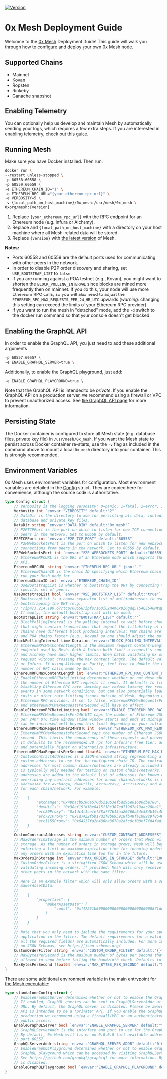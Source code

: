[![Version](https://img.shields.io/badge/version-10.0.0-orange.svg)](https://github.com/0xProject/0x-mesh/releases)

# 0x Mesh Deployment Guide

Welcome to the [0x Mesh](https://github.com/0xProject/0x-mesh) Deployment Guide!
This guide will walk you through how to configure and deploy your own 0x Mesh
node.

## Supported Chains

-   Mainnet
-   Kovan
-   Ropsten
-   Rinkeby
-   [Ganache snapshot](https://cloud.docker.com/u/0xorg/repository/docker/0xorg/ganache-cli)

## Enabling Telemetry

You can optionally help us develop and maintain Mesh by automatically sending your logs, which
requires a few extra steps. If you are interested in enabling telemetry, check out
[this guide](deployment_with_telemetry.md).

## Running Mesh

Make sure you have Docker installed. Then run:

```bash
docker run \
--restart unless-stopped \
-p 60558:60558 \
-p 60559:60559 \
-e ETHEREUM_CHAIN_ID="1" \
-e ETHEREUM_RPC_URL="{your_ethereum_rpc_url}" \
-e VERBOSITY=5 \
-v {local_path_on_host_machine}/0x_mesh:/usr/mesh/0x_mesh \
0xorg/mesh:{version}
```

1. Replace `{your_ethereum_rpc_url}` with the RPC endpoint for an Ethereum node (e.g. Infura or Alchemy).
2. Replace and `{local_path_on_host_machine}` with a directory on your host machine where all Mesh-related data will be stored.
3. Replace `{version}` with [the latest version](https://github.com/0xProject/0x-mesh/releases) of Mesh.

**Notes:**

-   Ports 60558 and 60559 are the default ports used for communicating with other peers in the network.
-   In order to disable P2P order discovery and sharing, set `USE_BOOTSTRAP_LIST` to `false`.
-   If you are running against a POA testnet (e.g., Kovan), you might want to shorten the `BLOCK_POLLING_INTERVAL` since blocks are mined more frequently then on mainnet. If you do this, your node will use more Ethereum RPC calls, so you will also need to adjust the `ETHEREUM_RPC_MAX_REQUESTS_PER_24_HR_UTC` upwards (_warning:_ changing this setting can exceed the limits of your Ethereum RPC provider).
-   If you want to run the mesh in "detached" mode, add the `-d` switch to the docker run command so that your console doesn't get blocked.

## Enabling the GraphQL API

In order to enable the GraphQL API, you just need to add these additional arguments

```bash
-p 60557:60557 \
-e ENABLE_GRAPHQL_SERVER=true \
```

Additionally, to enable the GraphQL playground, just add:

```
-e ENABLE_GRAPHQL_PLAYGROUND=true \
```

Note that the GraphQL API is intended to be _private_. If you enable the GraphQL API on
a production server, we recommend using a firewall or VPC to prevent unauthorized access.
See [the GraphQL API page](graphql_api.md) for more information.

## Persisting State

The Docker container is configured to store all Mesh state (e.g. database files,
private key file) in `/usr/mesh/0x_mesh`. If you want the Mesh state to persist
across Docker container re-starts, use the `-v` flag as included in the command
above to mount a local `0x_mesh` directory into your container. This is strongly
recommended.

## Environment Variables

0x Mesh uses environment variables for configuration. Most environment variables
are detailed in the [Config](https://godoc.org/github.com/0xProject/0x-mesh/core#Config)
struct. They are copied here for convenience, although the source code is
authoritative.

```go
type Config struct {
	// Verbosity is the logging verbosity: 0=panic, 1=fatal, 2=error, 3=warn, 4=info, 5=debug 6=trace
	Verbosity int `envvar:"VERBOSITY" default:"2"`
	// DataDir is the directory to use for persisting all data, including the
	// database and private key files.
	DataDir string `envvar:"DATA_DIR" default:"0x_mesh"`
	// P2PTCPPort is the port on which to listen for new TCP connections from
	// peers in the network. Set to 60558 by default.
	P2PTCPPort int `envvar:"P2P_TCP_PORT" default:"60558"`
	// P2PWebSocketsPort is the port on which to listen for new WebSockets
	// connections from peers in the network. Set to 60559 by default.
	P2PWebSocketsPort int `envvar:"P2P_WEBSOCKETS_PORT" default:"60559"`
	// EthereumRPCURL is the URL of an Etheruem node which supports the JSON RPC
	// API.
	EthereumRPCURL string `envvar:"ETHEREUM_RPC_URL" json:"-"`
	// EthereumChainID is the chain ID specifying which Ethereum chain you wish to
	// run your Mesh node for
	EthereumChainID int `envvar:"ETHEREUM_CHAIN_ID"`
	// UseBootstrapList is whether to bootstrap the DHT by connecting to a
	// specific set of peers.
	UseBootstrapList bool `envvar:"USE_BOOTSTRAP_LIST" default:"true"`
	// BootstrapList is a comma-separated list of multiaddresses to use for
	// bootstrapping the DHT (e.g.,
	// "/ip4/3.214.190.67/tcp/60558/ipfs/16Uiu2HAmGx8Z6gdq5T5AQE54GMtqDhDFhizywTy1o28NJbAMMumF").
	// If empty, the default bootstrap list will be used.
	BootstrapList string `envvar:"BOOTSTRAP_LIST" default:""`
	// BlockPollingInterval is the polling interval to wait before checking for a new Ethereum block
	// that might contain transactions that impact the fillability of orders stored by Mesh. Different
	// chains have different block producing intervals: POW chains are typically slower (e.g., Mainnet)
	// and POA chains faster (e.g., Kovan) so one should adjust the polling interval accordingly.
	BlockPollingInterval time.Duration `envvar:"BLOCK_POLLING_INTERVAL" default:"5s"`
	// EthereumRPCMaxContentLength is the maximum request Content-Length accepted by the backing Ethereum RPC
	// endpoint used by Mesh. Geth & Infura both limit a request's content length to 1024 * 512 Bytes. Parity
	// and Alchemy have much higher limits. When batch validating 0x orders, we will fit as many orders into a
	// request without crossing the max content length. The default value is appropriate for operators using Geth
	// or Infura. If using Alchemy or Parity, feel free to double the default max in order to reduce the
	// number of RPC calls made by Mesh.
	EthereumRPCMaxContentLength int `envvar:"ETHEREUM_RPC_MAX_CONTENT_LENGTH" default:"524288"`
	// EnableEthereumRPCRateLimiting determines whether or not Mesh should limit
	// the number of Ethereum RPC requests it sends. It defaults to true.
	// Disabling Ethereum RPC rate limiting can reduce latency for receiving order
	// events in some network conditions, but can also potentially lead to higher
	// costs or other rate limiting issues outside of Mesh, depending on your
	// Ethereum RPC provider. If set to false, ethereumRPCMaxRequestsPer24HrUTC
	// and ethereumRPCMaxRequestsPerSecond will have no effect.
	EnableEthereumRPCRateLimiting bool `envvar:"ENABLE_ETHEREUM_RPC_RATE_LIMITING" default:"true"`
	// EthereumRPCMaxRequestsPer24HrUTC caps the number of Ethereum JSON-RPC requests a Mesh node will make
	// per 24hr UTC time window (time window starts and ends at midnight UTC). It defaults to 200k but
	// can be increased well beyond this limit depending on your infrastructure or Ethereum RPC provider.
	EthereumRPCMaxRequestsPer24HrUTC int `envvar:"ETHEREUM_RPC_MAX_REQUESTS_PER_24_HR_UTC" default:"200000"`
	// EthereumRPCMaxRequestsPerSecond caps the number of Ethereum JSON-RPC requests a Mesh node will make per
	// second. This limits the concurrency of these requests and prevents the Mesh node from getting rate-limited.
	// It defaults to the recommended 30 rps for Infura's free tier, and can be increased to 100 rpc for pro users,
	// and potentially higher on alternative infrastructure.
	EthereumRPCMaxRequestsPerSecond float64 `envvar:"ETHEREUM_RPC_MAX_REQUESTS_PER_SECOND" default:"30"`
	// CustomContractAddresses is a JSON-encoded string representing a set of
	// custom addresses to use for the configured chain ID. The contract
	// addresses for most common chains/networks are already included by default, so this
	// is typically only needed for testing on custom chains/networks. The given
	// addresses are added to the default list of addresses for known chains/networks and
	// overriding any contract addresses for known chains/networks is not allowed. The
	// addresses for exchange, devUtils, erc20Proxy, erc721Proxy and erc1155Proxy are required
	// for each chain/network. For example:
	//
	//    {
	//        "exchange":"0x48bacb9266a570d521063ef5dd96e61686dbe788",
	//        "devUtils": "0x38ef19fdf8e8415f18c307ed71967e19aac28ba1",
	//        "erc20Proxy": "0x1dc4c1cefef38a777b15aa20260a54e584b16c48",
	//        "erc721Proxy": "0x1d7022f5b17d2f8b695918fb48fa1089c9f85401",
	//        "erc1155Proxy": "0x64517fa2b480ba3678a2a3c0cf08ef7fd4fad36f"
	//    }
	//
	CustomContractAddresses string `envvar:"CUSTOM_CONTRACT_ADDRESSES" default:""`
	// MaxOrdersInStorage is the maximum number of orders that Mesh will keep in
	// storage. As the number of orders in storage grows, Mesh will begin
	// enforcing a limit on maximum expiration time for incoming orders and remove
	// any orders with an expiration time too far in the future.
	MaxOrdersInStorage int `envvar:"MAX_ORDERS_IN_STORAGE" default:"100000"`
	// CustomOrderFilter is a stringified JSON Schema which will be used for
	// validating incoming orders. If provided, Mesh will only receive orders from
	// other peers in the network with the same filter.
	//
	// Here is an example filter which will only allow orders with a specific
	// makerAssetData:
	//
	//    {
	//        "properties": {
	//            "makerAssetData": {
	//                "const": "0xf47261b0000000000000000000000000871dd7c2b4b25e1aa18728e9d5f2af4c4e431f5c"
	//            }
	//        }
	//    }
	//
	// Note that you only need to include the requirements for your specific
	// application in the filter. The default requirements for a valid order (e.g.
	// all the required fields) are automatically included. For more information
	// on JSON Schemas, see https://json-schema.org/
	CustomOrderFilter string `envvar:"CUSTOM_ORDER_FILTER" default:"{}"`
	// MaxBytesPerSecond is the maximum number of bytes per second that a peer is
	// allowed to send before failing the bandwidth check. Defaults to 5 MiB.
	MaxBytesPerSecond float64 `envvar:"MAX_BYTES_PER_SECOND" default:"5242880"`
}
```

There are some additional environment variable in the [main entrypoint for the
Mesh executable](../cmd/mesh/main.go):

```go
type standaloneConfig struct {
	// EnableGraphQLServer determines whether or not to enable the GraphQL server.
	// If enabled, GraphQL queries can be sent to GraphQLServerAddr at the /graphql
	// URL. By default, the GraphQL server is disabled. Please be aware that the GraphQL
	// API is intended to be a *private* API. If you enable the GraphQL server in
	// production we recommend using a firewall/VPC or an authenticated proxy to restrict
	// public access.
	EnableGraphQLServer bool `envvar:"ENABLE_GRAPHQL_SERVER" default:"false"`
	// GraphQLServerAddr is the interface and port to use for the GraphQL API.
	// By default, 0x Mesh will listen on 0.0.0.0 (all available addresses) and
	// port 60557.
	GraphQLServerAddr string `envvar:"GRAPHQL_SERVER_ADDR" default:"0.0.0.0:60557"`
	// EnableGraphQLPlayground determines whether or not to enable GraphiQL, an interactive
	// GraphQL playground which can be accessed by visiting GraphQLServerAddr in a browser.
	// See https://github.com/graphql/graphiql for more information. By default, GraphiQL
	// is disabled.
	EnableGraphQLPlayground bool `envvar:"ENABLE_GRAPHQL_PLAYGROUND" default:"false"`
}
```
